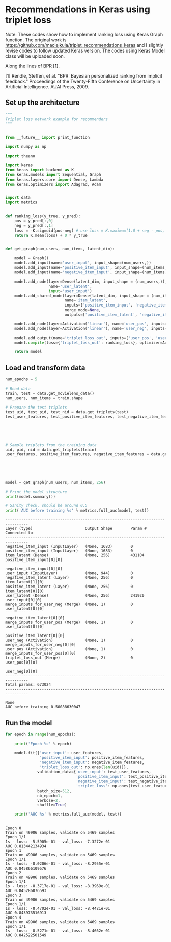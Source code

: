 
# Recommendations in Keras using triplet loss
Note: These codes show how to implement ranking loss using Keras Graph function.
      The original work is https://github.com/maciejkula/triplet_recommendations_keras and I slightly revise codes to follow updated Keras version.
      The codes using Keras Model class will be uploaded soon.

Along the lines of BPR [1]. 

[1] Rendle, Steffen, et al. "BPR: Bayesian personalized ranking from implicit feedback." Proceedings of the Twenty-Fifth Conference on Uncertainty in Artificial Intelligence. AUAI Press, 2009.

## Set up the architecture

```python
"""
Triplet loss network example for recommenders
"""


from __future__ import print_function

import numpy as np

import theano

import keras
from keras import backend as K
from keras.models import Sequential, Graph
from keras.layers.core import Dense, Lambda
from keras.optimizers import Adagrad, Adam


import data
import metrics


def ranking_loss(y_true, y_pred):
    pos = y_pred[:,0]
    neg = y_pred[:,1]
    loss = -K.sigmoid(pos-neg) # use loss = K.maximum(1.0 + neg - pos, 0.0) if you want to use margin ranking loss
    return K.mean(loss) + 0 * y_true


def get_graph(num_users, num_items, latent_dim):

    model = Graph()
    model.add_input(name='user_input', input_shape=(num_users,))
    model.add_input(name='positive_item_input', input_shape=(num_items,))
    model.add_input(name='negative_item_input', input_shape=(num_items,))

    model.add_node(layer=Dense(latent_dim, input_shape = (num_users,)),
                   name='user_latent',
                   input='user_input')
    model.add_shared_node(layer=Dense(latent_dim, input_shape = (num_items,)), 
                          name='item_latent', 
                          inputs=['positive_item_input', 'negative_item_input'],
                          merge_mode=None, 
                          outputs=['positive_item_latent', 'negative_item_latent'])

    model.add_node(layer=Activation('linear'), name='user_pos', inputs=['user_latent', 'positive_item_latent'], merge_mode='dot', dot_axes=1)
    model.add_node(layer=Activation('linear'), name='user_neg', inputs=['user_latent', 'negative_item_latent'], merge_mode='dot', dot_axes=1)

    model.add_output(name='triplet_loss_out', inputs=['user_pos', 'user_neg'])
    model.compile(loss={'triplet_loss_out': ranking_loss}, optimizer=Adam())#Adagrad(lr=0.1, epsilon=1e-06))

    return model

```

## Load and transform data

```python
num_epochs = 5

# Read data
train, test = data.get_movielens_data()
num_users, num_items = train.shape

# Prepare the test triplets
test_uid, test_pid, test_nid = data.get_triplets(test)
test_user_features, test_positive_item_features, test_negative_item_features = data.get_dense_triplets(test_uid,
                                                                                                        test_pid,
                                                                                                        test_nid,
                                                                                                        num_users,
                                                                                                        num_items)

# Sample triplets from the training data
uid, pid, nid = data.get_triplets(train)
user_features, positive_item_features, negative_item_features = data.get_dense_triplets(uid,
                                                                                        pid,
                                                                                        nid,
                                                                                        num_users,
                                                                                        num_items)

model = get_graph(num_users, num_items, 256)

# Print the model structure
print(model.summary())

# Sanity check, should be around 0.5
print('AUC before training %s' % metrics.full_auc(model, test))
```
    --------------------------------------------------------------------------------
    Layer (type)                       Output Shape        Param #     Connected to                     
    --------------------------------------------------------------------------------
    negative_item_input (InputLayer)   (None, 1683)        0                                            
    positive_item_input (InputLayer)   (None, 1683)        0                                            
    item_latent (Dense)                (None, 256)         431104      positive_item_input[0][0]        
                                                                       negative_item_input[0][0]        
    user_input (InputLayer)            (None, 944)         0                                            
    negative_item_latent (Layer)       (None, 256)         0           item_latent[1][0]                
    positive_item_latent (Layer)       (None, 256)         0           item_latent[0][0]                
    user_latent (Dense)                (None, 256)         241920      user_input[0][0]                 
    merge_inputs_for_user_neg (Merge)  (None, 1)           0           user_latent[0][0]                
                                                                       negative_item_latent[0][0]       
    merge_inputs_for_user_pos (Merge)  (None, 1)           0           user_latent[0][0]                
                                                                       positive_item_latent[0][0]       
    user_neg (Activation)              (None, 1)           0           merge_inputs_for_user_neg[0][0]  
    user_pos (Activation)              (None, 1)           0           merge_inputs_for_user_pos[0][0]  
    triplet_loss_out (Merge)           (None, 2)           0           user_pos[0][0]                   
                                                                       user_neg[0][0]                   
    --------------------------------------------------------------------------------
    Total params: 673024
    --------------------------------------------------------------------------------

    None
    AUC before training 0.50088630047


## Run the model


```python
for epoch in range(num_epochs):

    print('Epoch %s' % epoch)

    model.fit({'user_input': user_features,
               'positive_item_input': positive_item_features,
               'negative_item_input': negative_item_features,
               'triplet_loss_out': np.ones(len(uid))},
              validation_data={'user_input': test_user_features,
                               'positive_item_input': test_positive_item_features,
                               'negative_item_input': test_negative_item_features,
                               'triplet_loss': np.ones(test_user_features.shape[0])},
              batch_size=512,
              nb_epoch=1, 
              verbose=2,
              shuffle=True)

    print('AUC %s' % metrics.full_auc(model, test))
    
```

    Epoch 0
    Train on 49906 samples, validate on 5469 samples
    Epoch 1/1
    1s - loss: -5.5905e-01 - val_loss: -7.3272e-01
    AUC 0.813442134934
    Epoch 1
    Train on 49906 samples, validate on 5469 samples
    Epoch 1/1
    1s - loss: -8.0206e-01 - val_loss: -8.2955e-01
    AUC 0.845866109576
    Epoch 2
    Train on 49906 samples, validate on 5469 samples
    Epoch 1/1
    1s - loss: -8.3717e-01 - val_loss: -8.3969e-01
    AUC 0.845286876593
    Epoch 3
    Train on 49906 samples, validate on 5469 samples
    Epoch 1/1
    1s - loss: -8.4702e-01 - val_loss: -8.4421e-01
    AUC 0.843973516913
    Epoch 4
    Train on 49906 samples, validate on 5469 samples
    Epoch 1/1
    1s - loss: -8.5271e-01 - val_loss: -8.4662e-01
    AUC 0.842522501549


